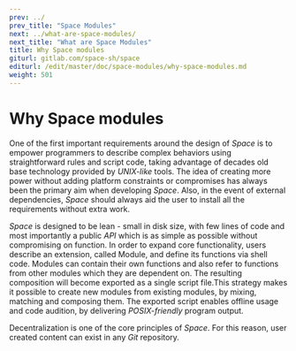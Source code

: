 ```yaml
---
prev: ../
prev_title: "Space Modules"
next: ../what-are-space-modules/
next_title: "What are Space Modules"
title: Why Space modules
giturl: gitlab.com/space-sh/space
editurl: /edit/master/doc/space-modules/why-space-modules.md
weight: 501
---
```


# Why Space modules

One of the first important requirements around the design of _Space_ is to empower programmers to describe complex behaviors using straightforward rules and script code, taking advantage of decades old base technology provided by _UNIX-like_ tools. The idea of creating more power without adding platform constraints or compromises has always been the primary aim when developing _Space_. Also, in the event of external dependencies, _Space_ should always aid the user to install all the requirements without extra work.  

_Space_ is designed to be lean - small in disk size, with few lines of code and most importantly a public _API_ which is as simple as possible without compromising on function. In order to expand core functionality, users describe an extension, called Module, and define its functions via shell code. Modules can contain their own functions and also refer to functions from other modules which they are dependent on. The resulting composition will become exported as a single script file.This strategy makes it possible to create new modules from existing modules, by mixing, matching and composing them. The exported script enables offline usage and code audition, by delivering _POSIX-friendly_ program output.  

Decentralization is one of the core principles of _Space_. For this reason, user created content can exist in any _Git_ repository.
